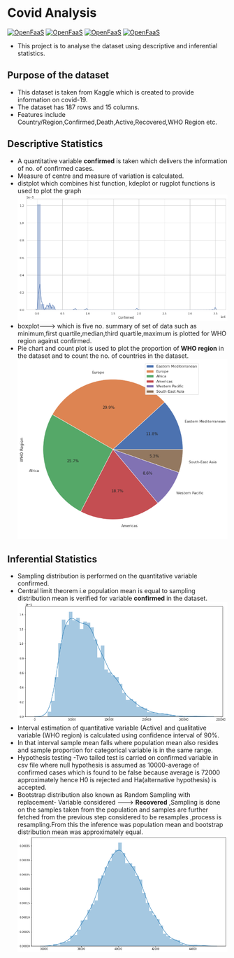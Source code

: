 # Covid Analysis

[![OpenFaaS](https://img.shields.io/badge/Library-Matplotlib-darkblue.svg)](https://www.openfaas.com)
[![OpenFaaS](https://img.shields.io/badge/Library-Seaborn-darkgreen.svg)](https://www.openfaas.com)
[![OpenFaaS](https://img.shields.io/badge/Language-Python-purple.svg)](https://www.openfaas.com)
[![OpenFaaS](https://img.shields.io/badge/Library-Pandas-brown.svg)](https://www.openfaas.com)

-  This project is to analyse the dataset using descriptive and inferential statistics.

## Purpose of the dataset
- This dataset is taken from Kaggle which is created to provide information on covid-19.
- The dataset has 187 rows and 15 columns. 
- Features include Country/Region,Confirmed,Death,Active,Recovered,WHO Region etc.

## Descriptive Statistics 
-  A quantitative variable **confirmed** is taken which delivers the information of no. of confirmed cases.
-  Measure of centre and measure of variation is calculated.
-  distplot which combines hist function, kdeplot or rugplot functions is used to plot the graph
![Alt Text](https://github.com/heera0410/Covid-Analysis/blob/master/images/hist.png)
-  boxplot---> which is five no. summary of set of data such as minimum,first quartile,median,third quartile,maximum is plotted for WHO region against confirmed.
-  Pie chart and count plot is used to plot the proportion of **WHO region** in the dataset and to count the no. of countries in the dataset.
![Alt Text](https://github.com/heera0410/Covid-Analysis/blob/master/images/Pie.png)

## Inferential Statistics
- Sampling distribution is performed on the quantitative variable confirmed.
- Central limit theorem i.e population mean is equal to sampling distribution mean is verified for variable **confirmed** in the dataset.
![Alt Text](https://github.com/heera0410/Covid-Analysis/blob/master/images/sampling_dist.png)
- Interval estimation of quantitative variable (Active) and qualitative variable (WHO region) is calculated using confidence interval of 90%.
- In that interval sample mean falls where population mean also resides and sample proportion for categorical variable is in the same range.
- Hypothesis testing -Two tailed test is carried on confirmed variable in csv file where null hypothesis is assumed as 10000-average of confirmed cases
which is found to be false because average is 72000 approximately hence H0 is rejected and Ha(alternative hypothesis) is accepted.
- Bootstrap distribution also known as Random Sampling with replacement- Variable considered ---> **Recovered** ,Sampling is done on the samples taken from the population and samples are further fetched from the previous step considered to be resamples ,process is resampling.From this the inference was population mean and bootstrap distribution mean was approximately equal.
![Alt Text](https://github.com/heera0410/Covid-Analysis/blob/master/images/bootstrap.png)
